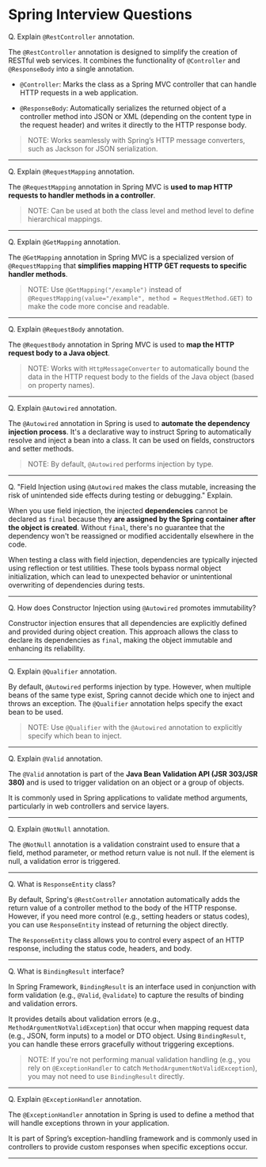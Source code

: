# Spring Interview Questions

Q. Explain `@RestController` annotation.

The `@RestController` annotation is designed to simplify the creation of RESTful web services. It combines the functionality of `@Controller` and `@ResponseBody` into a single annotation.

- `@Controller`: Marks the class as a Spring MVC controller that can handle HTTP requests in a web application. 

- `@ResponseBody`: Automatically serializes the returned object of a controller method into JSON or XML (depending on the content type in the request header) and writes it directly to the HTTP response body.

> NOTE: Works seamlessly with Spring’s HTTP message converters, such as Jackson for JSON serialization.

---

Q. Explain `@RequestMapping` annotation.

The `@RequestMapping` annotation in Spring MVC is **used to map HTTP requests to handler methods in a controller**. 

> NOTE: Can be used at both the class level and method level to define hierarchical mappings.

---

Q. Explain `@GetMapping` annotation.

The `@GetMapping` annotation in Spring MVC is a specialized version of `@RequestMapping` that **simplifies mapping HTTP GET requests to specific handler methods**.

> NOTE: Use `@GetMapping("/example")` instead of `@RequestMapping(value="/example", method = RequestMethod.GET)` to make the code more concise and readable.

---

Q. Explain `@RequestBody` annotation.

The `@RequestBody` annotation in Spring MVC is used to **map the HTTP request body to a Java object**. 

> NOTE: Works with `HttpMessageConverter` to automatically bound the data in the HTTP request body to the fields of the Java object (based on property names).

---

Q. Explain `@Autowired` annotation.

The `@Autowired` annotation in Spring is used to **automate the dependency injection process**. It's a declarative way to instruct Spring to automatically resolve and inject a bean into a class. It can be used on fields, constructors and setter methods.

> NOTE: By default, `@Autowired` performs injection by type. 

---

Q. "Field Injection using `@Autowired` makes the class mutable, increasing the risk of unintended side effects during testing or debugging." Explain.

When you use field injection, the injected **dependencies** cannot be declared as `final` because they **are assigned by the Spring container after the object is created**. Without `final`, there's no guarantee that the dependency won't be reassigned or modified accidentally elsewhere in the code.

When testing a class with field injection, dependencies are typically injected using reflection or test utilities. These tools bypass normal object initialization, which can lead to unexpected behavior or unintentional overwriting of dependencies during tests.

---

Q. How does Constructor Injection using `@Autowired` promotes immutability?

Constructor injection ensures that all dependencies are explicitly defined and provided during object creation. This approach allows the class to declare its dependencies as `final`, making the object immutable and enhancing its reliability.

---

Q. Explain `@Qualifier` annotation.

By default, `@Autowired` performs injection by type. However, when multiple beans of the same type exist, Spring cannot decide which one to inject and throws an exception. The `@Qualifier` annotation helps specify the exact bean to be used.

> NOTE: Use `@Qualifier` with the `@Autowired` annotation to explicitly specify which bean to inject.

---


Q. Explain `@Valid` annotation.

The `@Valid` annotation is part of the **Java Bean Validation API (JSR 303/JSR 380)** and is used to trigger validation on an object or a group of objects. 

It is commonly used in Spring applications to validate method arguments, particularly in web controllers and service layers.

---

Q. Explain `@NotNull` annotation.

The `@NotNull` annotation is a validation constraint used to ensure that a field, method parameter, or method return value is not null. If the element is null, a validation error is triggered.

---

Q. What is `ResponseEntity` class?

By default, Spring's `@RestController` annotation automatically adds the return value of a controller method to the body of the HTTP response. However, if you need more control (e.g., setting headers or status codes), you can use `ResponseEntity` instead of returning the object directly.

The `ResponseEntity` class allows you to control every aspect of an HTTP response, including the status code, headers, and body. 

--- 

Q. What is `BindingResult` interface?

In Spring Framework, `BindingResult` is an interface used in conjunction with form validation (e.g., `@Valid`, `@validate`) to capture the results of binding and validation errors. 

It provides details about validation errors (e.g., `MethodArgumentNotValidException`) that occur when mapping request data (e.g., JSON, form inputs) to a model or DTO object. Using `BindingResult`, you can handle these errors gracefully without triggering exceptions.

> NOTE: If you're not performing manual validation handling (e.g., you rely on `@ExceptionHandler` to catch `MethodArgumentNotValidException`), you may not need to use `BindingResult` directly.

---

Q. Explain `@ExceptionHandler` annotation.

The `@ExceptionHandler` annotation in Spring is used to define a method that will handle exceptions thrown in your application. 

It is part of Spring’s exception-handling framework and is commonly used in controllers to provide custom responses when specific exceptions occur.

---





